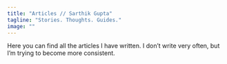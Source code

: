 ```yaml
---
title: "Articles // Sarthik Gupta"
tagline: "Stories. Thoughts. Guides."
image: ""
---
```


Here you can find all the articles I have written. I don’t write very often, but I’m trying to become more consistent.
